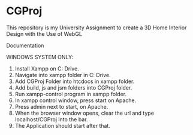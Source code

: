 # CGProj
This repository is my University Assignment to create a  3D Home Interior Design with the Use of WebGL

Documentation

WINDOWS SYSTEM ONLY:
1. Install Xampp on C: Drive.
2. Navigate into xampp folder in C: Drive.
3. Add CGProj Folder into htcdocs in xampp folder.
4. Add build, js and jsm folders into CGProj folder.
5. Run xampp-control program in xampp folder.
6. In xampp control window, press start on Apache.
7. Press admin next to start, on Apache.
8. When the browser window opens, clear the url and type localhost/CGProj into the bar. 
9. The Application should start after that.
